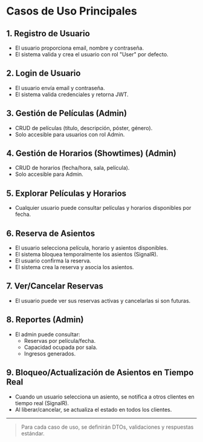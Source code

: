 # Casos de Uso Principales

## 1. Registro de Usuario
- El usuario proporciona email, nombre y contraseña.
- El sistema valida y crea el usuario con rol "User" por defecto.

## 2. Login de Usuario
- El usuario envía email y contraseña.
- El sistema valida credenciales y retorna JWT.

## 3. Gestión de Películas (Admin)
- CRUD de películas (título, descripción, póster, género).
- Solo accesible para usuarios con rol Admin.

## 4. Gestión de Horarios (Showtimes) (Admin)
- CRUD de horarios (fecha/hora, sala, película).
- Solo accesible para Admin.

## 5. Explorar Películas y Horarios
- Cualquier usuario puede consultar películas y horarios disponibles por fecha.

## 6. Reserva de Asientos
- El usuario selecciona película, horario y asientos disponibles.
- El sistema bloquea temporalmente los asientos (SignalR).
- El usuario confirma la reserva.
- El sistema crea la reserva y asocia los asientos.

## 7. Ver/Cancelar Reservas
- El usuario puede ver sus reservas activas y cancelarlas si son futuras.

## 8. Reportes (Admin)
- El admin puede consultar:
  - Reservas por película/fecha.
  - Capacidad ocupada por sala.
  - Ingresos generados.

## 9. Bloqueo/Actualización de Asientos en Tiempo Real
- Cuando un usuario selecciona un asiento, se notifica a otros clientes en tiempo real (SignalR).
- Al liberar/cancelar, se actualiza el estado en todos los clientes.

---

> Para cada caso de uso, se definirán DTOs, validaciones y respuestas estándar. 